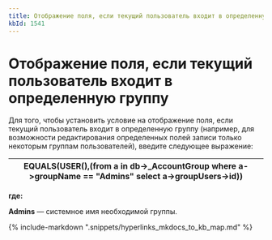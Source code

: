 ```yaml
---
title: Отображение поля, если текущий пользователь входит в определенную группу
kbId: 1541
---
```


# Отображение поля, если текущий пользователь входит в определенную группу

Для того, чтобы установить условие на отображение поля, если текущий пользователь входит в определенную группу (например, для возможности редактирования определенных полей записи только некоторым группам пользователей), введите следующее выражение:

| EQUALS(USER(),(from a in db->\_AccountGroup where a->groupName == "Admins" select a->groupUsers->id)) |
| --- |

**где:**

**Admins** — системное имя необходимой группы.

{% include-markdown ".snippets/hyperlinks_mkdocs_to_kb_map.md" %}
